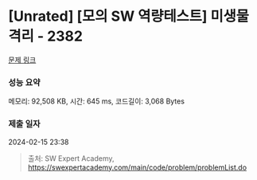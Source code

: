 # [Unrated] [모의 SW 역량테스트] 미생물 격리 - 2382 

[문제 링크](https://swexpertacademy.com/main/code/problem/problemDetail.do?contestProbId=AV597vbqAH0DFAVl) 

### 성능 요약

메모리: 92,508 KB, 시간: 645 ms, 코드길이: 3,068 Bytes

### 제출 일자

2024-02-15 23:38



> 출처: SW Expert Academy, https://swexpertacademy.com/main/code/problem/problemList.do